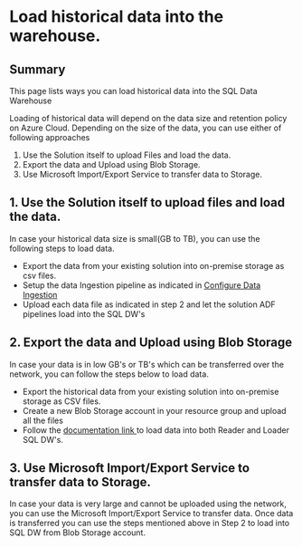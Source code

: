 # Load historical data into the warehouse.

## Summary
This page lists ways you can load historical data into the SQL Data Warehouse

Loading of historical data will depend on the data size and retention policy on Azure Cloud. Depending on the size of the data, you can use either of following approaches

1. Use the Solution itself to upload Files and load the data.
2. Export the data and Upload using Blob Storage.
3. Use Microsoft Import/Export Service to transfer data to Storage.


## 1. Use the Solution itself to upload files and load the data.

In case your historical data size is small(GB to TB), you can use the following steps to load data.
* Export the data from your existing solution into on-premise storage as csv files.
* Setup the data Ingestion pipeline as indicated in [Configure Data Ingestion](./7-Configure%20Data%20Ingestion.md)
* Upload each data file as indicated in step 2 and let the solution ADF pipelines load into the SQL DW's

## 2. Export the data and Upload using Blob Storage

In case your data is in low GB's or TB's which can be transferred over the network, you can follow the steps below to load data.

* Export the historical data from your existing solution into on-premise storage as CSV files.
* Create a new Blob Storage account in your resource group and upload all the files 
* Follow the [ documentation link ](https://docs.microsoft.com/en-us/azure/sql-data-warehouse/sql-data-warehouse-get-started-load-with-polybase) to load data into both Reader and Loader SQL DW's.


## 3. Use Microsoft Import/Export Service to transfer data to Storage.

In case your data is very large and cannot be uploaded using the network, you can use the Microsoft Import/Export Service to transfer data. Once data is transferred you can use the steps mentioned above in Step 2 to load into SQL DW from Blob Storage account.
